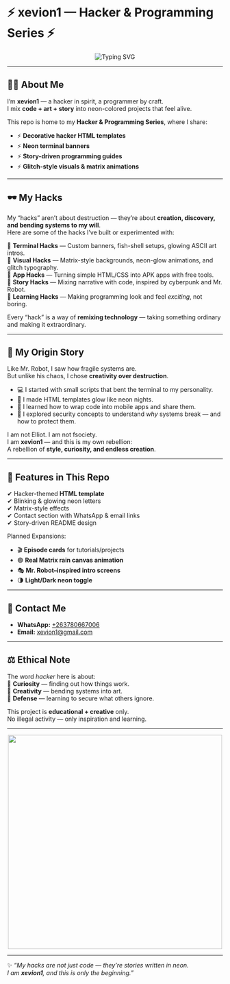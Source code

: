 # ⚡ xevion1 — Hacker & Programming Series ⚡

<p align="center">
  <img src="https://readme-typing-svg.herokuapp.com?font=Fira+Code&pause=900&color=39FF14&width=480&lines=Welcome+to+the+Neon+World;Hacker+%26+Programming+Series;Digital+Rebellion+By+xevion1" alt="Typing SVG" />
</p>

---

## 👨‍💻 About Me

I’m **xevion1** — a hacker in spirit, a programmer by craft.  
I mix **code + art + story** into neon-colored projects that feel alive.  

This repo is home to my **Hacker & Programming Series**, where I share:  
- ⚡ **Decorative hacker HTML templates**  
- ⚡ **Neon terminal banners**  
- ⚡ **Story-driven programming guides**  
- ⚡ **Glitch-style visuals & matrix animations**  

---

## 🕶️ My Hacks

My “hacks” aren’t about destruction — they’re about **creation, discovery, and bending systems to my will**.  
Here are some of the hacks I’ve built or experimented with:

🔹 **Terminal Hacks** — Custom banners, fish-shell setups, glowing ASCII art intros.  
🔹 **Visual Hacks** — Matrix-style backgrounds, neon-glow animations, and glitch typography.  
🔹 **App Hacks** — Turning simple HTML/CSS into APK apps with free tools.  
🔹 **Story Hacks** — Mixing narrative with code, inspired by cyberpunk and Mr. Robot.  
🔹 **Learning Hacks** — Making programming look and feel *exciting*, not boring.  

Every “hack” is a way of **remixing technology** — taking something ordinary and making it extraordinary.

---

## 🌌 My Origin Story

Like Mr. Robot, I saw how fragile systems are.  
But unlike his chaos, I chose **creativity over destruction**.  

- 💻 I started with small scripts that bent the terminal to my personality.  
- 🎨 I made HTML templates glow like neon nights.  
- 📱 I learned how to wrap code into mobile apps and share them.  
- 🔐 I explored security concepts to understand *why* systems break — and how to protect them.  

I am not Elliot. I am not fsociety.  
I am **xevion1** — and this is my own rebellion:  
A rebellion of **style, curiosity, and endless creation**.

---

## 🚀 Features in This Repo

✔ Hacker-themed **HTML template**  
✔ Blinking & glowing neon letters  
✔ Matrix-style effects  
✔ Contact section with WhatsApp & email links  
✔ Story-driven README design  

Planned Expansions:  
- 🎬 **Episode cards** for tutorials/projects  
- 🟢 **Real Matrix rain canvas animation**  
- 🎭 **Mr. Robot–inspired intro screens**  
- 🌗 **Light/Dark neon toggle**  

---

## 📱 Contact Me

- **WhatsApp:** [+263780667006](https://wa.me/263780667006)  
- **Email:** [xevion1@gmail.com](mailto:xevion1@gmail.com)

---

## ⚖️ Ethical Note

The word *hacker* here is about:  
🔹 **Curiosity** — finding out how things work.  
🔹 **Creativity** — bending systems into art.  
🔹 **Defense** — learning to secure what others ignore.  

This project is **educational + creative** only.  
No illegal activity — only inspiration and learning.  

---

<p align="center">
  <img src="https://media.tenor.com/IHdlTRsmcS4AAAAC/programming-hacker.gif" width="500"/>
</p>

---

✨ _“My hacks are not just code — they’re stories written in neon.  
I am **xevion1**, and this is only the beginning.”_
